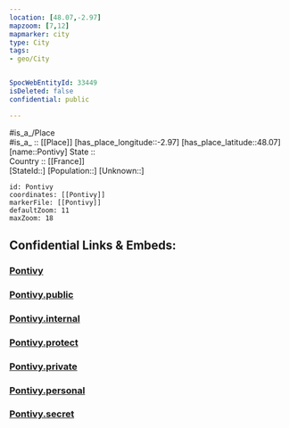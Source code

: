 ```yaml
---
location: [48.07,-2.97] 
mapzoom: [7,12] 
mapmarker: city 
type: City
tags:
- geo/City


SpocWebEntityId: 33449
isDeleted: false
confidential: public

---
```

#is_a_/Place  
#is_a_ :: [[Place]] 
[has_place_longitude::-2.97] 
[has_place_latitude::48.07] 
[name::Pontivy] 
State ::  
Country :: [[France]]  
[StateId::] 
[Population::] 
[Unknown::] 


```leaflet
id: Pontivy
coordinates: [[Pontivy]] 
markerFile: [[Pontivy]] 
defaultZoom: 11 
maxZoom: 18
```


## Confidential Links & Embeds: 

### [Pontivy](/_Standards/Earth/Continent/Europe/Europe~West/France/regions~France/Bretagne/departments~Bretagne/Morbihan/communes~Morbihan/Pontivy/cities~Pontivy/Pontivy.md) 

### [Pontivy.public](/_public/Earth/Continent/Europe/Europe~West/France/regions~France/Bretagne/departments~Bretagne/Morbihan/communes~Morbihan/Pontivy/cities~Pontivy/Pontivy.public.md) 

### [Pontivy.internal](/_internal/Earth/Continent/Europe/Europe~West/France/regions~France/Bretagne/departments~Bretagne/Morbihan/communes~Morbihan/Pontivy/cities~Pontivy/Pontivy.internal.md) 

### [Pontivy.protect](/_protect/Earth/Continent/Europe/Europe~West/France/regions~France/Bretagne/departments~Bretagne/Morbihan/communes~Morbihan/Pontivy/cities~Pontivy/Pontivy.protect.md) 

### [Pontivy.private](/_private/Earth/Continent/Europe/Europe~West/France/regions~France/Bretagne/departments~Bretagne/Morbihan/communes~Morbihan/Pontivy/cities~Pontivy/Pontivy.private.md) 

### [Pontivy.personal](/_personal/Earth/Continent/Europe/Europe~West/France/regions~France/Bretagne/departments~Bretagne/Morbihan/communes~Morbihan/Pontivy/cities~Pontivy/Pontivy.personal.md) 

### [Pontivy.secret](/_secret/Earth/Continent/Europe/Europe~West/France/regions~France/Bretagne/departments~Bretagne/Morbihan/communes~Morbihan/Pontivy/cities~Pontivy/Pontivy.secret.md)

